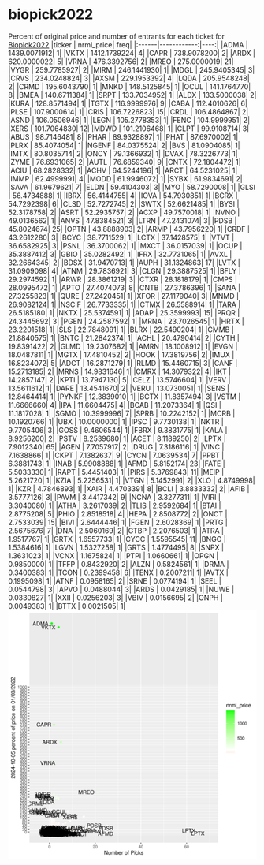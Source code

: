 # biopick2022
Percent of original price and number of entrants for each ticket for [Biopick2022](https://twitter.com/hashtag/Biopick2022)
|ticker |   nrml_price| freq|
|:------|------------:|----:|
|ADMA   | 1439.0071912|    1|
|VKTX   | 1412.1739224|    4|
|CAPR   |  738.9078200|    2|
|ARDX   |  620.0000022|    5|
|VRNA   |  476.3392756|    2|
|MREO   |  275.0000019|   21|
|VYGR   |  259.7785927|    2|
|MIRM   |  246.1441930|    1|
|MDGL   |  245.9405345|    3|
|CRVS   |  234.0248824|    3|
|AXSM   |  229.1953392|    4|
|LQDA   |  205.9548248|    2|
|CRMD   |  195.6043790|    1|
|MNKD   |  148.5125845|    1|
|OCUL   |  141.1764770|    8|
|BMEA   |  140.6711384|    1|
|SRPT   |  133.7034952|    1|
|ALDX   |  133.5000038|    2|
|KURA   |  128.8571494|    1|
|TGTX   |  116.9999976|    9|
|CABA   |  112.4010626|    6|
|PLSE   |  107.9000614|    1|
|CRIS   |  106.7226823|   15|
|CRDL   |  106.4864867|    2|
|ASND   |  106.0506946|    1|
|LEGN   |  105.2778353|    1|
|FENC   |  104.9999951|    2|
|XERS   |  101.7064830|   12|
|MDWD   |  101.2106468|    1|
|CLPT   |   99.9108714|    3|
|ABUS   |   98.7146481|    8|
|PHAR   |   89.9328897|    1|
|PHAT   |   87.6970002|    1|
|PLRX   |   85.4074054|    1|
|NGENF  |   84.0375524|    2|
|BVS    |   81.0904085|    1|
|IMTX   |   80.8035714|    2|
|ONCY   |   79.1366932|    1|
|DVAX   |   78.3226773|    1|
|ZYME   |   76.6931065|    2|
|AUTL   |   76.6859340|    9|
|CNTX   |   72.1804472|    1|
|ACIU   |   68.2828332|    1|
|ACHV   |   64.5244196|    1|
|ARCT   |   64.5231025|    1|
|IMMP   |   62.4999991|    4|
|MODD   |   61.9946072|    1|
|SYBX   |   61.9834691|    2|
|SAVA   |   61.9679621|    7|
|ELDN   |   59.4104303|    3|
|MYO    |   58.7290008|    1|
|GLSI   |   56.4734888|    1|
|IBRX   |   56.4144755|    4|
|IOVA   |   54.7930851|    1|
|BCRX   |   54.7292398|    6|
|CLSD   |   52.7272745|    2|
|SWTX   |   52.6621485|    1|
|BYSI   |   52.3178758|    2|
|ASRT   |   52.2935757|    2|
|ACXP   |   49.7570018|    1|
|NVNO   |   49.0136562|    1|
|ANVS   |   47.8384521|    3|
|LTRN   |   47.2431074|    3|
|PDSB   |   45.8024674|   25|
|OPTN   |   43.8888903|    2|
|ARMP   |   43.7956220|    1|
|CRDF   |   43.2612280|    3|
|BCYC   |   38.7711529|    1|
|LCTX   |   37.1428575|    1|
|VTVT   |   36.6582925|    3|
|PSNL   |   36.3700062|    1|
|MXCT   |   36.0157039|    1|
|OCUP   |   35.3887412|    3|
|GBIO   |   35.0282492|    1|
|IFRX   |   32.7731065|    1|
|AVXL   |   32.2664345|    2|
|BDSX   |   31.9470713|    1|
|AUPH   |   31.1324863|   17|
|LVTX   |   31.0909098|    4|
|ATNM   |   29.7836921|    3|
|CLGN   |   29.3887525|    1|
|BFLY   |   29.2974592|    1|
|ARWR   |   28.3861219|    3|
|CTXR   |   28.1818179|    1|
|CMPS   |   28.0995472|    1|
|APTO   |   27.4074073|    8|
|CNTB   |   27.3786396|    1|
|SANA   |   27.3255823|    1|
|QURE   |   27.2420451|    1|
|XFOR   |   27.1179040|    3|
|MNMD   |   26.9082124|    1|
|NSCIF  |   26.7733335|    1|
|CTMX   |   26.5588914|    1|
|TARA   |   26.5185180|    1|
|NKTX   |   25.5374591|    1|
|ADAP   |   25.3599993|   15|
|PRQR   |   24.3445692|    3|
|PGEN   |   24.2587592|    1|
|MRNA   |   23.7026545|    1|
|HRTX   |   23.2201518|    1|
|SLS    |   22.7848091|    1|
|BLRX   |   22.5490204|    1|
|CMMB   |   21.8840575|    1|
|BNTC   |   21.2842374|    1|
|ACHL   |   20.4790414|    2|
|CYTH   |   19.8391422|    2|
|GLMD   |   19.2307682|    1|
|AMRN   |   18.1008912|    1|
|EVGN   |   18.0487811|    1|
|MGTX   |   17.4810452|    2|
|HOOK   |   17.3819756|    2|
|IMUX   |   16.8234072|    5|
|ADCT   |   16.2871279|    1|
|RLMD   |   15.4460715|    3|
|CANF   |   15.2713185|    2|
|MRNS   |   14.9831646|    1|
|CMRX   |   14.3079322|    4|
|IKT    |   14.2857147|    2|
|KPTI   |   13.7947130|    5|
|CELZ   |   13.5746604|    1|
|VERV   |   13.5611612|    1|
|DARE   |   13.4541670|    2|
|VERU   |   13.0730051|    1|
|SENS   |   12.8464414|    1|
|PYNKF  |   12.3839010|    1|
|BCTX   |   11.8357494|    3|
|VSTM   |   11.6666660|    4|
|IPA    |   11.6604475|    4|
|BCAB   |   11.2073364|    1|
|QSI    |   11.1817028|    1|
|SGMO   |   10.3999996|    7|
|SPRB   |   10.2242152|    1|
|MCRB   |   10.1920766|    1|
|UBX    |   10.0000000|    1|
|IPSC   |    9.7730138|    1|
|NKTR   |    9.7705406|    3|
|GOSS   |    9.4606544|    1|
|FBRX   |    9.3831775|    1|
|KALA   |    8.9256200|    2|
|PSTV   |    8.2539680|    1|
|ACET   |    8.1189250|    2|
|LPTX   |    7.9012340|   65|
|AGEN   |    7.7057917|    2|
|DRUG   |    7.3186116|    1|
|VINC   |    7.1638866|    1|
|CKPT   |    7.1382637|    9|
|CYCN   |    7.0639534|    7|
|PPBT   |    6.3881743|    1|
|INAB   |    5.9908888|    1|
|AFMD   |    5.8152174|   23|
|FATE   |    5.5033330|    1|
|RAPT   |    5.4451403|    1|
|PIRS   |    5.3769843|   11|
|MEIP   |    5.2621720|    1|
|KZIA   |    5.2256531|    1|
|VTGN   |    5.1452991|    2|
|XLO    |    4.8749998|    1|
|KZR    |    4.7846893|    1|
|XAIR   |    4.4703391|    8|
|BCLI   |    3.8833332|    2|
|AFIB   |    3.5777126|    3|
|PAVM   |    3.4417342|    9|
|NCNA   |    3.3277311|    1|
|VIRI   |    3.3040080|    1|
|ATHA   |    3.2617039|    2|
|TLIS   |    2.9592684|    1|
|BTAI   |    2.8775208|    5|
|PHIO   |    2.8518518|    4|
|HEPA   |    2.8508772|    2|
|ONCT   |    2.7533039|   15|
|BIVI   |    2.6444446|    1|
|FGEN   |    2.6028369|    1|
|PRTG   |    2.5675676|    7|
|DNA    |    2.5060169|    2|
|GTBP   |    2.2076503|    1|
|ATRA   |    1.9517767|    1|
|GRTX   |    1.6557733|    1|
|CYCC   |    1.5595545|   11|
|BNGO   |    1.5384616|    1|
|LGVN   |    1.5327258|    1|
|GRTS   |    1.4774495|    8|
|SNPX   |    1.3631023|    1|
|VCNX   |    1.1675824|    1|
|PTPI   |    1.0660661|    1|
|OPGN   |    0.9850000|    1|
|TFFP   |    0.8432920|    2|
|ALZN   |    0.5824561|    1|
|DRMA   |    0.3400383|    1|
|TCON   |    0.2399458|    6|
|TENX   |    0.2007211|    1|
|AVTX   |    0.1995098|    1|
|ATNF   |    0.0958165|    2|
|SRNE   |    0.0774194|    1|
|SEEL   |    0.0544798|    3|
|APVO   |    0.0488044|    3|
|ARDS   |    0.0429185|    1|
|NUWE   |    0.0330827|    1|
|XXII   |    0.0256203|    3|
|VBIV   |    0.0156695|    2|
|ONPH   |    0.0049383|    1|
|BTTX   |    0.0021505|    1|
![retvspicks](biopicks.png?raw=true)
